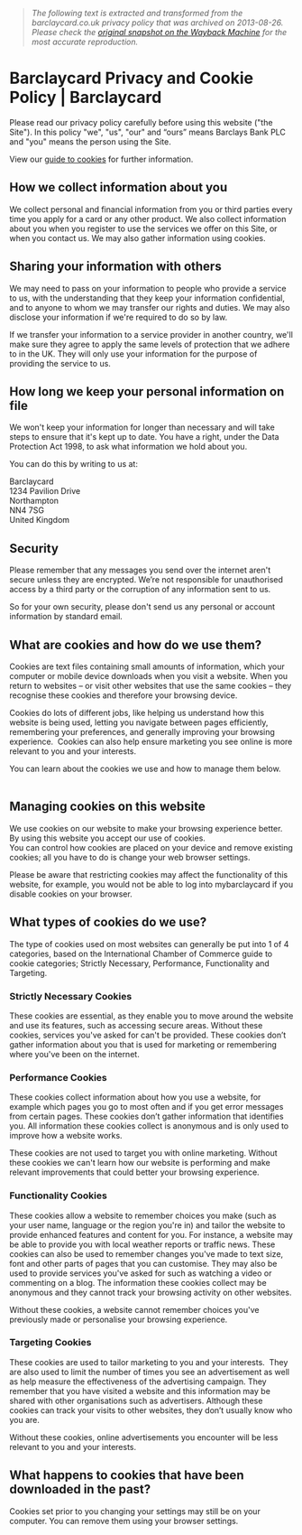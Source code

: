 > *The following text is extracted and transformed from the barclaycard.co.uk privacy policy that was archived on 2013-08-26. Please check the [original snapshot on the Wayback Machine](https://web.archive.org/web/20130826004812id_/http%3A//www.barclaycard.co.uk/personal/privacy-policy) for the most accurate reproduction.*

# Barclaycard Privacy and Cookie Policy | Barclaycard

Please read our privacy policy carefully before using this website ("the Site"). In this policy "we", "us", "our" and “ours” means Barclays Bank PLC and "you" means the person using the Site.

View our [guide to cookies](http://www.barclaycard.co.uk/privacy-policy/cookies/index.html) for further information.

## How we collect information about you

We collect personal and financial information from you or third parties every time you apply for a card or any other product. We also collect information about you when you register to use the services we offer on this Site, or when you contact us. We may also gather information using cookies.

## Sharing your information with others

We may need to pass on your information to people who provide a service to us, with the understanding that they keep your information confidential, and to anyone to whom we may transfer our rights and duties. We may also disclose your information if we're required to do so by law.

If we transfer your information to a service provider in another country, we'll make sure they agree to apply the same levels of protection that we adhere to in the UK. They will only use your information for the purpose of providing the service to us.

## How long we keep your personal information on file

We won't keep your information for longer than necessary and will take steps to ensure that it's kept up to date. You have a right, under the Data Protection Act 1998, to ask what information we hold about you.

You can do this by writing to us at:  

Barclaycard  
1234 Pavilion Drive  
Northampton  
NN4 7SG  
United Kingdom

## Security

Please remember that any messages you send over the internet aren't secure unless they are encrypted. We’re not responsible for unauthorised access by a third party or the corruption of any information sent to us.

So for your own security, please don't send us any personal or account information by standard email.

## What are cookies and how do we use them?

Cookies are text files containing small amounts of information, which your computer or mobile device downloads when you visit a website. When you return to websites – or visit other websites that use the same cookies – they recognise these cookies and therefore your browsing device.

Cookies do lots of different jobs, like helping us understand how this website is being used, letting you navigate between pages efficiently, remembering your preferences, and generally improving your browsing experience.  Cookies can also help ensure marketing you see online is more relevant to you and your interests.

You can learn about the cookies we use and how to manage them below.  
 

## Managing cookies on this website

We use cookies on our website to make your browsing experience better. By using this website you accept our use of cookies.  
You can control how cookies are placed on your device and remove existing cookies; all you have to do is change your web browser settings.

Please be aware that restricting cookies may affect the functionality of this website, for example, you would not be able to log into mybarclaycard if you disable cookies on your browser.    

## What types of cookies do we use?

The type of cookies used on most websites can generally be put into 1 of 4 categories, based on the International Chamber of Commerce guide to cookie categories; Strictly Necessary, Performance, Functionality and Targeting.

### Strictly Necessary Cookies

These cookies are essential, as they enable you to move around the website and use its features, such as accessing secure areas. Without these cookies, services you've asked for can't be provided. These cookies don’t gather information about you that is used for marketing or remembering where you've been on the internet.

### Performance Cookies

These cookies collect information about how you use a website, for example which pages you go to most often and if you get error messages from certain pages. These cookies don’t gather information that identifies you. All information these cookies collect is anonymous and is only used to improve how a website works.

These cookies are not used to target you with online marketing. Without these cookies we can't learn how our website is performing and make relevant improvements that could better your browsing experience.

### Functionality Cookies

These cookies allow a website to remember choices you make (such as your user name, language or the region you're in) and tailor the website to provide enhanced features and content for you. For instance, a website may be able to provide you with local weather reports or traffic news. These cookies can also be used to remember changes you've made to text size, font and other parts of pages that you can customise. They may also be used to provide services you've asked for such as watching a video or commenting on a blog. The information these cookies collect may be anonymous and they cannot track your browsing activity on other websites.

Without these cookies, a website cannot remember choices you've previously made or personalise your browsing experience.

### Targeting Cookies

These cookies are used to tailor marketing to you and your interests.  They are also used to limit the number of times you see an advertisement as well as help measure the effectiveness of the advertising campaign. They remember that you have visited a website and this information may be shared with other organisations such as advertisers. Although these cookies can track your visits to other websites, they don’t usually know who you are.

Without these cookies, online advertisements you encounter will be less relevant to you and your interests.

## What happens to cookies that have been downloaded in the past?

Cookies set prior to you changing your settings may still be on your computer. You can remove them using your browser settings.
